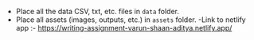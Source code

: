 - Place all the data CSV, txt, etc. files in `data` folder.
- Place all assets (images, outputs, etc.) in `assets` folder.
-Link to netlify app :- https://writing-assignment-varun-shaan-aditya.netlify.app/
